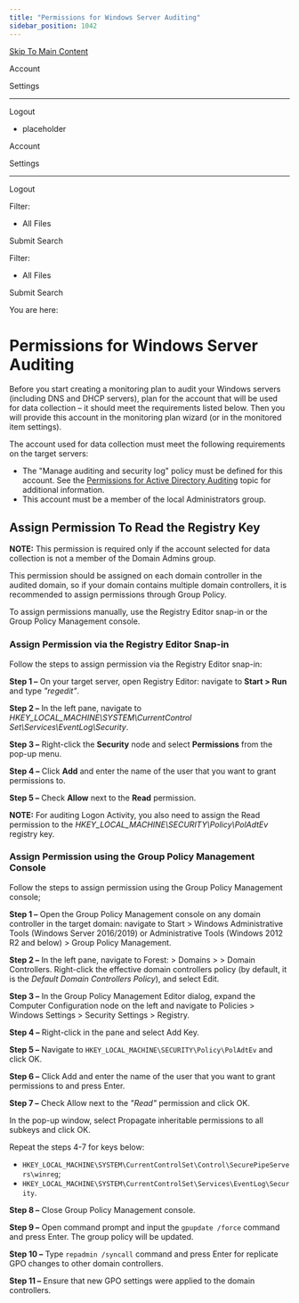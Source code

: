 ```yaml
---
title: "Permissions for Windows Server Auditing"
sidebar_position: 1042
---
```


[Skip To Main Content](#)

Account

Settings

---

Logout

* placeholder

Account

Settings

---

Logout

Filter: 

* All Files

Submit Search

Filter: 

* All Files

Submit Search

You are here:

# Permissions for Windows Server Auditing

Before you start creating a monitoring plan to audit your Windows servers (including DNS and DHCP servers), plan for the account that will be used for data collection – it should meet the requirements listed below. Then you will provide this account in the monitoring plan wizard (or in the monitored item settings).

The account used for data collection must meet the following requirements on the target servers:

* The "Manage auditing and security log" policy must be defined for this account. See the [Permissions for Active Directory Auditing](../ActiveDirectory/Permissions.htm "Permissions for Active Directory Auditing") topic for additional information.
* This account must be a member of the local Administrators group.

## Assign Permission To Read the Registry Key

**NOTE:** This permission is required only if the account selected for data collection is not a member of the Domain Admins group.

This permission should be assigned on each domain controller in the audited domain, so if your domain contains multiple domain controllers, it is recommended to assign permissions through Group Policy.

To assign permissions manually, use the Registry Editor snap-in or the Group Policy Management console.

### Assign Permission via the Registry Editor Snap-in

Follow the steps to assign permission via the Registry Editor snap-in:

**Step 1 –** On your target server, open Registry Editor: navigate to **Start \> Run** and type *"regedit"*.

**Step 2 –** In the left pane, navigate to *HKEY_LOCAL_MACHINE\SYSTEM\CurrentControl Set\Services\EventLog\Security*.

**Step 3 –** Right-click the **Security** node and select **Permissions** from the pop-up menu.

**Step 4 –** Click **Add** and enter the name of the user that you want to grant permissions to.

**Step 5 –** Check **Allow** next to the **Read** permission.

**NOTE:** For auditing Logon Activity, you also need to assign the Read permission to the *HKEY_LOCAL_MACHINE\SECURITY\Policy\PolAdtEv* registry key.

### Assign Permission using the Group Policy Management Console

Follow the steps to assign permission using the Group Policy Management console;

**Step 1 –** Open the Group Policy Management console on any domain controller in the target domain: navigate to Start \> Windows Administrative Tools (Windows Server 2016/2019) or Administrative Tools (Windows 2012 R2 and below) \> Group Policy Management.

**Step 2 –** In the left pane, navigate to Forest:  \> Domains \>  \> Domain Controllers. Right-click the effective domain controllers policy (by default, it is the *Default Domain Controllers Policy*), and select Edit.

**Step 3 –** In the Group Policy Management Editor dialog, expand the Computer Configuration node on the left and navigate to Policies \> Windows Settings \> Security Settings \> Registry.

**Step 4 –** Right-click in the pane and select Add Key.

**Step 5 –** Navigate to `HKEY_LOCAL_MACHINE\SECURITY\Policy\PolAdtEv` and click OK.

**Step 6 –** Click Add and enter the name of the user that you want to grant permissions to and press Enter.

**Step 7 –** Check Allow next to the *"Read"* permission and click OK.

In the pop-up window, select Propagate inheritable permissions to all subkeys and click OK.

Repeat the steps 4-7 for keys below:

* `HKEY_LOCAL_MACHINE\SYSTEM\CurrentControlSet\Control\SecurePipeServers\winreg`;
* `HKEY_LOCAL_MACHINE\SYSTEM\CurrentControlSet\Services\EventLog\Security`.

**Step 8 –** Close Group Policy Management console.

**Step 9 –** Open command prompt and input the `gpupdate /force` command and press Enter. The group policy will be updated.

**Step 10 –** Type `repadmin /syncall` command and press Enter for replicate GPO changes to other domain controllers.

**Step 11 –** Ensure that new GPO settings were applied to the domain controllers.